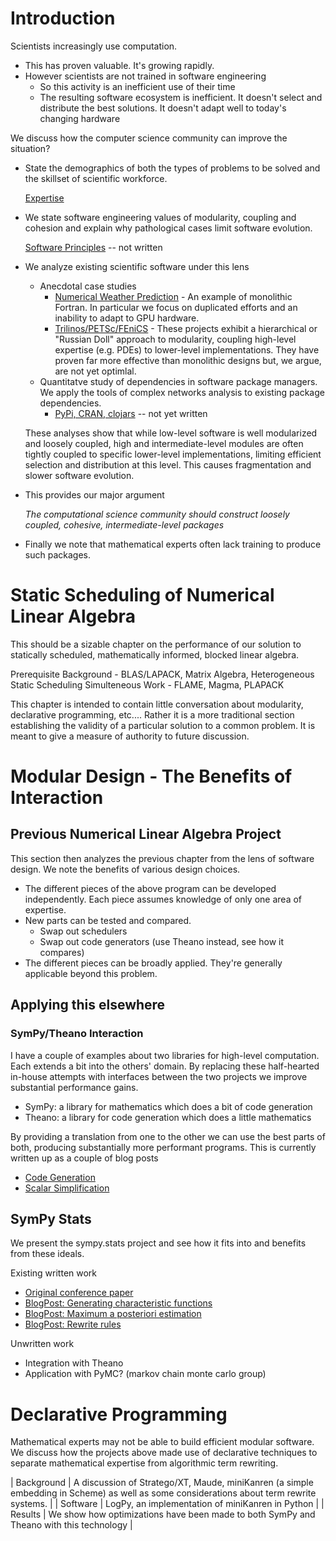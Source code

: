 
Introduction
============

Scientists increasingly use computation.

*   This has proven valuable.  It's growing rapidly.
*   However scientists are not trained in software engineering
    -   So this activity is an inefficient use of their time
    -   The resulting software ecosystem is inefficient.  It doesn't select and 
        distribute the best solutions.  It doesn't adapt well to today's 
        changing hardware

We discuss how the computer science community can improve the situation?

*   State the demographics of both the types of problems to be solved and the skillset of scientific workforce.  

    [Expertise](expertise.md)

*   We state software engineering values of modularity, coupling and cohesion and explain why pathological cases limit software evolution.

    [Software Principles](principles.md) -- not written

*   We analyze existing scientific software under this lens
    -   Anecdotal case studies
        *   [Numerical Weather Prediction](nwp.md) - An example of monolithic Fortran.  In particular we focus on duplicated efforts and an inability to adapt to GPU hardware.
        *   [Trilinos/PETSc/FEniCS](numerics.md) - These projects exhibit a hierarchical or "Russian Doll" approach to modularity, coupling high-level expertise (e.g. PDEs) to lower-level implementations.  They have proven far more effective than monolithic designs but, we argue, are not yet optimlal.
    -   Quantitatve study of dependencies in software package managers.  We apply the tools of complex networks analysis to existing package dependencies.
        *   [PyPi, CRAN, clojars](package-managers.md) -- not yet written

    These analyses show that while low-level software is well modularized and loosely coupled, high and intermediate-level modules are often tightly coupled to specific lower-level implementations, limiting efficient selection and distribution at this level.  This causes fragmentation and slower software evolution.

*   This provides our major argument

    *The computational science community should construct
     loosely coupled, cohesive, intermediate-level packages*

*   Finally we note that mathematical experts often lack training to produce such packages. 



Static Scheduling of Numerical Linear Algebra
=============================================

This should be a sizable chapter on the performance of our solution to statically scheduled, mathematically informed, blocked linear algebra.

Prerequisite Background - BLAS/LAPACK, Matrix Algebra, Heterogeneous Static Scheduling
Simulteneous Work - FLAME, Magma, PLAPACK

This chapter is intended to contain little conversation about modularity, declarative programming, etc.... Rather it is a more traditional section establishing the validity of a particular solution to a common problem.  It is meant to give a measure of authority to future discussion.




Modular Design - The Benefits of Interaction
============================================

Previous Numerical Linear Algebra Project
-----------------------------------------

This section then analyzes the previous chapter from the lens of software design.  We note the benefits of various design choices. 

*   The different pieces of the above program can be developed independently.  Each piece assumes knowledge of only one area of expertise.
*   New parts can be tested and compared. 
    *   Swap out schedulers
    *   Swap out code generators (use Theano instead, see how it compares)
*   The different pieces can be broadly applied.  They're generally applicable beyond this problem.

Applying this elsewhere
-----------------------

### SymPy/Theano Interaction

I have a couple of examples about two libraries for high-level computation.  Each extends a bit into the others' domain.  By replacing these half-hearted in-house attempts with interfaces between the two projects we improve substantial performance gains.

*   SymPy:  a library for mathematics which does a bit of code generation
*   Theano: a library for code generation which does a little mathematics

By providing a translation from one to the other we can use the best parts of both, producing substantially more performant programs.  This is currently written up as a couple of blog posts

*   [Code Generation](http://mrocklin.github.com/blog/work/2013/03/19/SymPy-Theano-part-1)
*   [Scalar Simplification](http://mrocklin.github.com/blog/work/2013/03/28/SymPy-Theano-part-2)


SymPy Stats
-----------

We present the sympy.stats project and see how it fits into and benefits from these ideals.

Existing written work

*   [Original conference paper](http://people.cs.uchicago.edu/~mrocklin/tempspace/scipy2012-sympystats-paper.pdf)
*   [BlogPost: Generating characteristic functions](http://matthewrocklin.com/blog/work/2012/12/03/Characteristic-Functions/)
*   [BlogPost: Maximum a posteriori estimation](http://matthewrocklin.com/blog/work/2013/02/25/MaximumAposteriori/)
*   [BlogPost: Rewrite rules](http://matthewrocklin.com/blog/work/2012/12/11/Statistical-Simplification/)

Unwritten work

*   Integration with Theano
*   Application with PyMC? (markov chain monte carlo group)


Declarative Programming
=======================

Mathematical experts may not be able to build efficient modular software.  We discuss how the projects above made use of declarative techniques to separate mathematical expertise from algorithmic term rewriting.  


| Background  | A discussion of Stratego/XT, Maude, miniKanren (a simple embedding in Scheme) as well as some considerations about term rewrite systems. |
| Software    | LogPy, an implementation of miniKanren in Python                                                                                         |
| Results     | We show how optimizations have been made to both SymPy and Theano with this technology                                                   |
